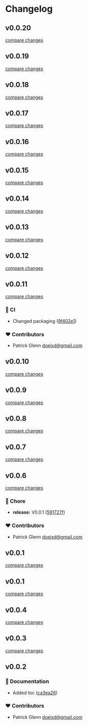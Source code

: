# Changelog


## v0.0.20

[compare changes](https://github.com/doeixd/effectivly/compare/v0.0.19...v0.0.20)

## v0.0.19

[compare changes](https://github.com/doeixd/effectivly/compare/v0.0.18...v0.0.19)

## v0.0.18

[compare changes](https://github.com/doeixd/effectivly/compare/v0.0.17...v0.0.18)

## v0.0.17

[compare changes](https://github.com/doeixd/effectivly/compare/v0.0.16...v0.0.17)

## v0.0.16

[compare changes](https://github.com/doeixd/effectivly/compare/v0.0.15...v0.0.16)

## v0.0.15

[compare changes](https://github.com/doeixd/effectivly/compare/v0.0.14...v0.0.15)

## v0.0.14

[compare changes](https://github.com/doeixd/effectivly/compare/v0.0.13...v0.0.14)

## v0.0.13

[compare changes](https://github.com/doeixd/effectivly/compare/v0.0.12...v0.0.13)

## v0.0.12

[compare changes](https://github.com/doeixd/effectivly/compare/v0.0.11...v0.0.12)

## v0.0.11

[compare changes](https://github.com/doeixd/effectivly/compare/v0.0.10...v0.0.11)

### 🤖 CI

- Changed packaging ([9f402e1](https://github.com/doeixd/effectivly/commit/9f402e1))

### ❤️ Contributors

- Patrick Glenn <doeixd@gmail.com>

## v0.0.10

[compare changes](https://github.com/doeixd/effectivly/compare/v0.0.9...v0.0.10)

## v0.0.9

[compare changes](https://github.com/doeixd/effectivly/compare/v0.0.8...v0.0.9)

## v0.0.8

[compare changes](https://github.com/doeixd/effectivly/compare/v0.0.7...v0.0.8)

## v0.0.7

[compare changes](https://github.com/doeixd/effectivly/compare/v0.0.6...v0.0.7)

## v0.0.6

[compare changes](https://github.com/doeixd/effectivly/compare/v0.0.1...v0.0.6)

### 🏡 Chore

- **release:** V0.0.1 ([591727f](https://github.com/doeixd/effectivly/commit/591727f))

### ❤️ Contributors

- Patrick Glenn <doeixd@gmail.com>

## v0.0.1

[compare changes](https://github.com/doeixd/effectivly/compare/v0.0.1...v0.0.1)

## v0.0.1

[compare changes](https://github.com/doeixd/effectivly/compare/v0.0.4...v0.0.1)

## v0.0.4

[compare changes](https://github.com/doeixd/effectivly/compare/v0.0.3...v0.0.4)

## v0.0.3

[compare changes](https://github.com/doeixd/effectivly/compare/v0.0.2...v0.0.3)

## v0.0.2


### 📖 Documentation

- Added toc ([ca3ea26](https://github.com/doeixd/effectivly/commit/ca3ea26))

### ❤️ Contributors

- Patrick Glenn <doeixd@gmail.com>

